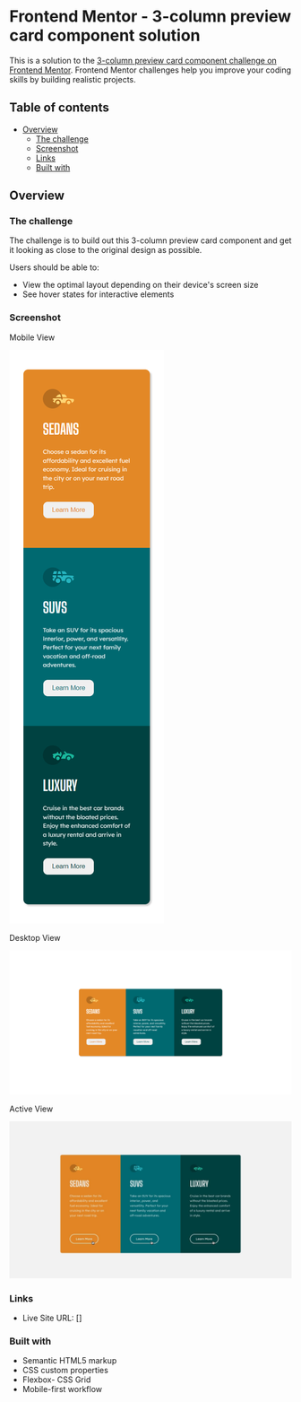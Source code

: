 # Frontend Mentor - 3-column preview card component solution

This is a solution to the [3-column preview card component challenge on Frontend Mentor](https://www.frontendmentor.io/challenges/3column-preview-card-component-pH92eAR2-). Frontend Mentor challenges help you improve your coding skills by building realistic projects. 

## Table of contents

- [Overview](#overview)
  - [The challenge](#the-challenge)
  - [Screenshot](#screenshot)
  - [Links](#links)
  - [Built with](#built-with)

## Overview

### The challenge

The challenge is to build out this 3-column preview card component and get it looking as close to the original design as possible.

Users should be able to:

- View the optimal layout depending on their device's screen size
- See hover states for interactive elements

### Screenshot

Mobile View 

![](design/mobile%20view.png)

Desktop View

![](design/desktop%20view.png)

Active View

![](design/active-states.jpg)


### Links

- Live Site URL: []


### Built with

- Semantic HTML5 markup
- CSS custom properties
- Flexbox- CSS Grid
- Mobile-first workflow
